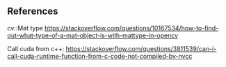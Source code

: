 ## References
cv::Mat type https://stackoverflow.com/questions/10167534/how-to-find-out-what-type-of-a-mat-object-is-with-mattype-in-opencv

Call cuda from c++: https://stackoverflow.com/questions/3811539/can-i-call-cuda-runtime-function-from-c-code-not-compiled-by-nvcc
